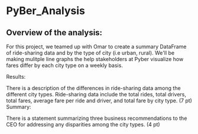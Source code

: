 # PyBer_Analysis

## Overview of the analysis:

For this project, we teamed up with Omar to create a summary DataFrame of ride-sharing data and by the type of city (i.e urban, rural). We'll be making mulitple line graphs the help stakeholders at Pyber visualize how fares differ by each city type on a weekly basis. 


Results:

There is a description of the differences in ride-sharing data among the different city types. Ride-sharing data include the total rides, total drivers, total fares, average fare per ride and driver, and total fare by city type. (7 pt)
Summary:

There is a statement summarizing three business recommendations to the CEO for addressing any disparities among the city types. (4 pt)
